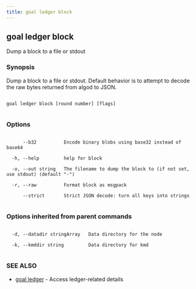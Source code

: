 ```yaml
---
title: goal ledger block
---
```


## goal ledger block



Dump a block to a file or stdout



### Synopsis



Dump a block to a file or stdout. Default behavior is to attempt to decode the raw bytes returned from algod to JSON.




```

goal ledger block [round number] [flags]


```



### Options




```

      --b32          Encode binary blobs using base32 instead of base64

  -h, --help         help for block

  -o, --out string   The filename to dump the block to (if not set, use stdout) (default "-")

  -r, --raw          Format block as msgpack

      --strict       Strict JSON decode: turn all keys into strings


```



### Options inherited from parent commands




```

  -d, --datadir stringArray   Data directory for the node

  -k, --kmddir string         Data directory for kmd


```



### SEE ALSO



* [goal ledger](../../ledger/ledger/)	 - Access ledger-related details



